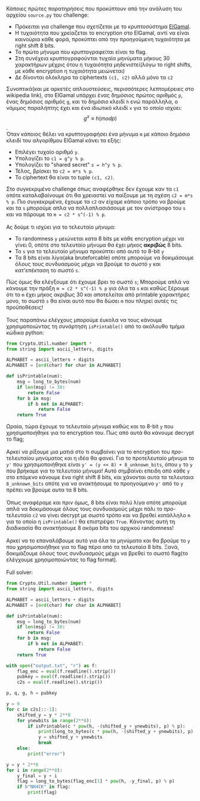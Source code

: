 Κάποιες πρώτες παρατηρήσεις που προκύπτουν από την ανάλυση του αρχείου `source.py` του challenge:
- Πρόκειται για challenge που σχετίζεται με το κρυπτοσύστημα [ElGamal](https://en.wikipedia.org/wiki/ElGamal_encryption).
- Η τυχαιότητα που χρείαζεται το encryption στο ElGamal, αντί να είναι καινούρια κάθε φορά, προκύπτει από την προηγούμενη τυχαιότητα με right shift 8 bits.
- Το πρώτο μήνυμα που κρυπτογραφείται είναι το flag.
- Στη συνέχεια κρυπτογραφούνται τυχαία μηνύματα μήκους 30 χαρακτήρων μέχρις ότου η τυχαιότητα μηδενιστεί(λόγω το right shifts, με κάθε encryption η τυχαιότητα μειώνεται)
- Δε δίνονται ολόκληρα τα ciphertexts `(c1, c2)` αλλά μόνο τα `c2`

Συνοπτικά(και με αρκετές απλουστεύσεις, περισσότερες λεπτομέρειες στο wikipedia link), στο ElGamal υπάρχει ένας δημόσιος πρώτος αριθμός `p`, ένας δημόσιος αριθμός `g`, και το δημόσιο κλειδί `h` ενώ παράλληλα, ο νόμιμος παραλήπτης έχει και ένα ιδιωτικό κλειδί `x` για το οποίο ισχύει: $$g^x \equiv h (mod p)$$.\
Όταν κάποιος θέλει να κρυπτογραφήσει ένα μήνυμα `m` με κάποιο δημόσιο κλειδί του αλγορίθμου ElGamal κάνει τα εξής:
- Επιλέγει τυχαίο αριθμό `y`.
- Υπολογίζει το `c1 = g^y % p`.
- Υπολογίζει το "shared secret" `s = h^y % p`.
- Τέλος, βρίσκει το `c2 = m*s % p`.
- Το ciphertext θα είναι το tuple `(c1, c2)`.

Στο συγκεκριμένο challenge όπως αναφέρθηκε δεν έχουμε καν τα `c1` οπότε καταλαβαίνουμε ότι θα χρειαστεί να παίξουμε με τη σχέση `c2 = m*s % p`. Πιο συγκεκριμένα, έχουμε τα `c2` αν είχαμε κάποιο τρόπο να βρούμε και τα `s` μπορούμε απλα να πολλαπλασιάσουμε με τον ανίστροφο του `s` και να πάρουμε το `m = c2 * s^(-1) % p`.\
\
Ας δούμε τι ισχύει για το τελευταίο μήνυμα:
- Το randomness `y` μειώνεται κατα 8 bits με κάθε encryption μέχρι να γίνει 0, οπότε στο τελευταίο μήνυμα θα έχει μήκος **ακριβώς** 8 bits.
- Το `s` για το τελευταίο μήνυμα προκύπτει από αυτό το 8-bit `y`
- Τα 8 bits είναι λίγα(aka bruteforcable) οπότε μπορούμε να δοκιμάσουμε όλους τους συνδυασμούς μέχρι να βρούμε το σωστό `y` και κατ'επέκταση το σωστό `s`. 

Πώς όμως θα ελέγξουμε ότι έχουμε βρει το σωστό `s`; Μπορούμε απλά να κάνουμε την πράξη `m = c2 * s^(-1) % p` για όλα τα `s` και καθώς ξέρουμε ότι το `m` έχει μήκος ακριβως 30 και αποτελείται από printable χαρακτήρες μονο, το σωστό `s` θα είναι αυτό που θα δώσει `m` που πληρεί αυτές τις προϋποθέσεις!\
\
Τους παραπάνω ελέγχους μπορούμε έυκολα να τους κάνουμε χρησιμοποιώντας τη συνάρτηση `isPrintable()` από το ακόλουθο τμήμα κώδικα python:
```python
from Crypto.Util.number import *
from string import ascii_letters, digits

ALPHABET = ascii_letters + digits
ALPHABET = [ord(char) for char in ALPHABET]

def isPrintable(num):
    msg = long_to_bytes(num)
    if len(msg) != 30:
        return False
    for b in msg:
        if b not in ALPHABET:
            return False
    return True
```
Ωραία, τώρα έχουμε το τελευταίο μήνυμα καθώς και το 8-bit `y` που χρησιμοποιήθηκε για το encryption του. Πως από αυτά θα κάνουμε decrypt το flag;\
\
Αρκεί να ρίξουμε μια ματιά στο τι συμβαίνει για το encryption του *προ*-τελευταίου μηνύματος και η ιδέα θα φανεί. Για το προτελευταίο μήνυμα το `y'` που χρησιμοποιήθηκε είναι `y' = (y << 8) + 8_unknown_bits`, όπου `y` το `y` που βρήκαμε για το τελευταίο μήνυμα! Αυτό σημβαίνει επειδη από κάθε `y` στο επόμενο κάνουμε ένα right shift 8 bits, και χάνονται αυτα τα τελευταια `8_unknown_bits` οπότε για να ανακτήσουμε το προηγούμενο `y'` από το `y` πρέπει να βρούμε αυτα τα 8 bits.\
\
Όπως αναφέραμε και πριν όμως, 8 bits είναι πολύ λίγα οπότε μπορούμε απλά να δοκιμάσουμε όλους τους συνδυασμούς μέχρι πάλι το *προ*-τελευταίο `c2` να γίνει decrypt με σωστό τρόπο και να βρεθεί κατάλληλο `m` για το οποίο η `isPrintable()` θα επιστρέψει `True`. Κάνοντας αυτή τη διαδικασία θα ανακτήσουμε 8 ακόμα bits του αρχικού randomness!\
\
Αρκεί να το επαναλάβουμε αυτό για όλα τα μηνύματα και θα βρούμε το `y` που χρησιμοποιήθηκε για το flag πέρα από τα τελευταία 8 bits. Ξανά, δοκιμάζουμε όλους τους συνδυασμούς μέχρι να βρεθεί το σωστό flag(το ελέγχουμε χρησιμοποιώντας το flag format).\
\
Full solver:
```python
from Crypto.Util.number import *
from string import ascii_letters, digits

ALPHABET = ascii_letters + digits
ALPHABET = [ord(char) for char in ALPHABET]

def isPrintable(num):
    msg = long_to_bytes(num)
    if len(msg) != 30:
        return False
    for b in msg:
        if b not in ALPHABET:
            return False
    return True

with open("output.txt", "r") as f:
    flag_enc = eval(f.readline().strip())
    pubkey = eval(f.readline().strip())
    c2s = eval(f.readline().strip())

p, q, g, h = pubkey

y = 0
for c in c2s[::-1]:
    shifted_y = y * 2**8
    for ynewbits in range(2**8):
        if isPrintable(c * pow(h, -(shifted_y + ynewbits), p) % p):
            print(long_to_bytes(c * pow(h, -(shifted_y + ynewbits), p) % p))
            y = shifted_y + ynewbits
            break
    else:
        print("error")

y = y * 2**8
for i in range(2**8):
    y_final = y + i
    flag = long_to_bytes(flag_enc[1] * pow(h, -y_final, p) % p)
    if b"NH4CK" in flag:
        print(flag)

```
